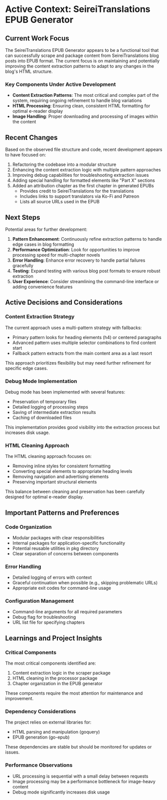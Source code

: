 # Active Context: SeireiTranslations EPUB Generator

## Current Work Focus
The SeireiTranslations EPUB Generator appears to be a functional tool that can successfully scrape and package content from SeireiTranslations blog posts into EPUB format. The current focus is on maintaining and potentially improving the content extraction patterns to adapt to any changes in the blog's HTML structure.

### Key Components Under Active Development
- **Content Extraction Patterns**: The most critical and complex part of the system, requiring ongoing refinement to handle blog variations
- **HTML Processing**: Ensuring clean, consistent HTML formatting for optimal e-reader display
- **Image Handling**: Proper downloading and processing of images within the content

## Recent Changes
Based on the observed file structure and code, recent development appears to have focused on:

1. Refactoring the codebase into a modular structure
2. Enhancing the content extraction logic with multiple pattern approaches
3. Improving debug capabilities for troubleshooting extraction issues
4. Adding special handling for formatted elements like "Part X" sections
5. Added an attribution chapter as the first chapter in generated EPUBs
   - Provides credit to SeireiTranslations for the translations
   - Includes links to support translators via Ko-Fi and Patreon
   - Lists all source URLs used in the EPUB

## Next Steps
Potential areas for further development:

1. **Pattern Enhancement**: Continuously refine extraction patterns to handle edge cases in blog formatting
2. **Performance Optimization**: Look for opportunities to improve processing speed for multi-chapter novels
3. **Error Handling**: Enhance error recovery to handle partial failures gracefully
4. **Testing**: Expand testing with various blog post formats to ensure robust extraction
5. **User Experience**: Consider streamlining the command-line interface or adding convenience features

## Active Decisions and Considerations

### Content Extraction Strategy
The current approach uses a multi-pattern strategy with fallbacks:
- Primary pattern looks for heading elements (h4) or centered paragraphs
- Advanced pattern uses multiple selector combinations to find content start
- Fallback pattern extracts from the main content area as a last resort

This approach prioritizes flexibility but may need further refinement for specific edge cases.

### Debug Mode Implementation
Debug mode has been implemented with several features:
- Preservation of temporary files
- Detailed logging of processing steps
- Saving of intermediate extraction results
- Caching of downloaded files

This implementation provides good visibility into the extraction process but increases disk usage.

### HTML Cleaning Approach
The HTML cleaning approach focuses on:
- Removing inline styles for consistent formatting
- Converting special elements to appropriate heading levels
- Removing navigation and advertising elements
- Preserving important structural elements

This balance between cleaning and preservation has been carefully designed for optimal e-reader display.

## Important Patterns and Preferences

### Code Organization
- Modular packages with clear responsibilities
- Internal packages for application-specific functionality
- Potential reusable utilities in pkg directory
- Clear separation of concerns between components

### Error Handling
- Detailed logging of errors with context
- Graceful continuation when possible (e.g., skipping problematic URLs)
- Appropriate exit codes for command-line usage

### Configuration Management
- Command-line arguments for all required parameters
- Debug flag for troubleshooting
- URL list file for specifying chapters

## Learnings and Project Insights

### Critical Components
The most critical components identified are:
1. Content extraction logic in the scraper package
2. HTML cleaning in the processor package
3. Chapter organization in the EPUB generator

These components require the most attention for maintenance and improvement.

### Dependency Considerations
The project relies on external libraries for:
- HTML parsing and manipulation (goquery)
- EPUB generation (go-epub)

These dependencies are stable but should be monitored for updates or issues.

### Performance Observations
- URL processing is sequential with a small delay between requests
- Image processing may be a performance bottleneck for image-heavy content
- Debug mode significantly increases disk usage
